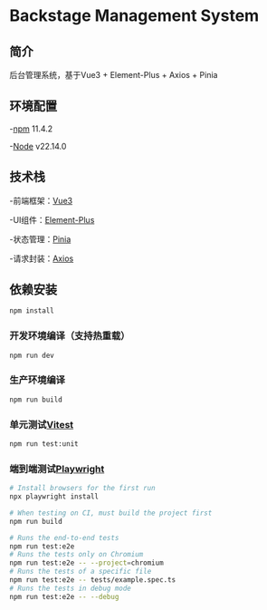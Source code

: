 # Backstage Management System

## 简介

后台管理系统，基于Vue3 + Element-Plus + Axios + Pinia

## 环境配置

-[npm](https://www.npmjs.com/) 11.4.2

-[Node](https://nodejs.org/zh-cn) v22.14.0

## 技术栈

-前端框架：[Vue3](https://vuejs.org/)

-UI组件：[Element-Plus](https://element-plus.org/zh-CN/)

-状态管理：[Pinia](https://pinia.vuejs.org/zh/introduction.html)

-请求封装：[Axios](https://www.axios-http.cn/)

## 依赖安装

```sh
npm install
```

### 开发环境编译（支持热重载）

```sh
npm run dev
```

### 生产环境编译

```sh
npm run build
```

### 单元测试[Vitest](https://vitest.dev/)

```sh
npm run test:unit
```

### 端到端测试[Playwright](https://playwright.dev)

```sh
# Install browsers for the first run
npx playwright install

# When testing on CI, must build the project first
npm run build

# Runs the end-to-end tests
npm run test:e2e
# Runs the tests only on Chromium
npm run test:e2e -- --project=chromium
# Runs the tests of a specific file
npm run test:e2e -- tests/example.spec.ts
# Runs the tests in debug mode
npm run test:e2e -- --debug
```
